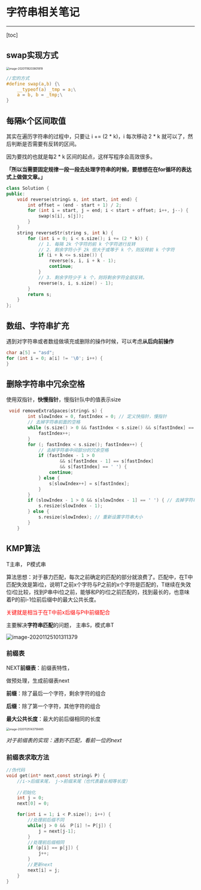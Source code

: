 # 字符串相关笔记

---

[toc]

## swap实现方式

 <img src="D:\MyStudyFile\Study_C_PLUS_PLUS\C-PLUS-PLUS-Road\LeetcodeC++\字符串.assets\image-20201118203801819.png" alt="image-20201118203801819" style="zoom:50%;" />

```c
//宏的方式
#define swap(a,b) {\
	__typeof(a) _tmp = a;\
	a = b, b = _tmp;\
}
```

## 每隔k个区间取值

其实在遍历字符串的过程中，只要让 i += (2 * k)，i 每次移动 2 * k 就可以了，然后判断是否需要有反转的区间。

因为要找的也就是每2 * k 区间的起点，这样写程序会高效很多。

**「所以当需要固定规律一段一段去处理字符串的时候，要想想在在for循环的表达式上做做文章。」**

```cpp
class Solution {
public:
    void reverse(string& s, int start, int end) {
        int offset = (end - start + 1) / 2;
        for (int i = start, j = end; i < start + offset; i++, j--) {
            swap(s[i], s[j]);
        }
    }
    string reverseStr(string s, int k) {
        for (int i = 0; i < s.size(); i += (2 * k)) {
            // 1. 每隔 2k 个字符的前 k 个字符进行反转
            // 2. 剩余字符小于 2k 但大于或等于 k 个，则反转前 k 个字符
            if (i + k <= s.size()) {
                reverse(s, i, i + k - 1);
                continue;
            }
            // 3. 剩余字符少于 k 个，则将剩余字符全部反转。
            reverse(s, i, s.size() - 1);
        }
        return s;
    }
};
```

## 数组、字符串扩充

遇到对字符串或者数组做填充或删除的操作时候，可以考虑**从后向前操作**

```c
char a[5] = "asd";
for (int i = 0; a[i] != '\0'; i++) {
}
```

## 删除字符串中冗余空格

使用双指针，**快慢指针**，慢指针队中的值表示size

```cpp
 void removeExtraSpaces(string& s) {
        int slowIndex = 0, fastIndex = 0; // 定义快指针，慢指针
        // 去掉字符串前面的空格
        while (s.size() > 0 && fastIndex < s.size() && s[fastIndex] == ' ') {
            fastIndex++;
        }
        for (; fastIndex < s.size(); fastIndex++) {
            // 去掉字符串中间部分的冗余空格
            if (fastIndex - 1 > 0
                    && s[fastIndex - 1] == s[fastIndex]
                    && s[fastIndex] == ' ') {
                continue;
            } else {
                s[slowIndex++] = s[fastIndex];
            }
        }
        if (slowIndex - 1 > 0 && s[slowIndex - 1] == ' ') { // 去掉字符串末尾的空格
            s.resize(slowIndex - 1);
        } else {
            s.resize(slowIndex); // 重新设置字符串大小
        }
    }
```



## KMP算法

T主串， P模式串

算法思想：对于暴力匹配，每次之前确定的匹配的部分就浪费了。匹配中，在T中匹配失效是第i位，说明T之前x个字符与P之前的x个字符是匹配的，T继续在失效位i位比较，找到P串中i位之前，能够和P的i位之前匹配的，找到最长的，也意味着P的前i-1位前后缀中的最大公共长度。

<font color=red> 关键就是相当于在T中前x后缀与P中前缀配合</font>

主要解决**字符串匹配**的问题， 主串S，模式串T

![image-20201125101311379](D:\MyStudyFile\Study_C_PLUS_PLUS\C-PLUS-PLUS-Road\LeetcodeC++\字符串.assets\image-20201125101311379.png)

### 前缀表

NEXT**前缀表**：前缀表特性，

做预处理，生成前缀表next

**前缀**：除了最后一个字符，剩余字符的组合

**后缀**：除了第一个字符，其他字符的组合

**最大公共长度**：最大的前后缀相同的长度

<img src="D:\MyStudyFile\Study_C_PLUS_PLUS\C-PLUS-PLUS-Road\LeetcodeC++\字符串.assets\image-20201125143759465.png" alt="image-20201125143759465" style="zoom:50%;" />

*对于前缀表的实现：遇到不匹配，看前一位的next*

### 前缀表求取方法

```c
//伪代码
void get(int* next,const string& P) {
	//i->后缀末尾， j->前缀末尾（也代表最长相等长度）
    
	//初始化
	int j = 0;
	next[0] = 0;

	for(int i = 1; i < P.size(); i++) {
        //处理前后缀不同
		while(j > 0 &&　Ｐ[i] != P[j]) {
			j = next[j-1];
		}
        //处理前后缀相同
        if (p[i] == p[j]) {
            j++;
        }
        //更新next
        next[i] = j;
	}
}
```







